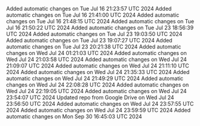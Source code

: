 Added automatic changes on Tue Jul 16 21:23:57 UTC 2024
Added automatic changes on Tue Jul 16 21:41:00 UTC 2024
Added automatic changes on Tue Jul 16 21:48:15 UTC 2024
Added automatic changes on Tue Jul 16 21:50:22 UTC 2024
Added automatic changes on Tue Jul 23 18:56:39 UTC 2024
Added automatic changes on Tue Jul 23 19:03:50 UTC 2024
Added automatic changes on Tue Jul 23 19:07:27 UTC 2024
Added automatic changes on Tue Jul 23 20:21:38 UTC 2024
Added automatic changes on Wed Jul 24 01:21:03 UTC 2024
Added automatic changes on Wed Jul 24 21:03:58 UTC 2024
Added automatic changes on Wed Jul 24 21:09:07 UTC 2024
Added automatic changes on Wed Jul 24 21:11:10 UTC 2024
Added automatic changes on Wed Jul 24 21:35:33 UTC 2024
Added automatic changes on Wed Jul 24 21:49:29 UTC 2024
Added automatic changes on Wed Jul 24 22:08:28 UTC 2024
Added automatic changes on Wed Jul 24 22:19:05 UTC 2024
Added automatic changes on Wed Jul 24 23:54:07 UTC 2024
Updated repo from Google Drive on Wed Jul 24 23:56:50 UTC 2024
Added automatic changes on Wed Jul 24 23:57:55 UTC 2024
Added automatic changes on Wed Jul 24 23:59:59 UTC 2024
Added automatic changes on Mon Sep 30 16:45:03 UTC 2024
